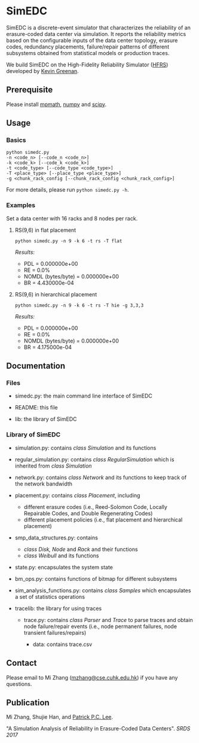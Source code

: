 # SimEDC

SimEDC is a discrete-event simulator that characterizes the reliability of an
erasure-coded data center via simulation. It reports the reliability metrics
based on the configurable inputs of the data center topology, erasure codes,
redundancy placements, failure/repair patterns of different subsystems obtained
from statistical models or production traces.

We build SimEDC on the High-Fidelity Reliability Simulator
([HFRS](http://www.kaymgee.com/Kevin_Greenan/Software_files/hfrs.tar))
developed by [Kevin
Greenan](http://www.kaymgee.com/Kevin_Greenan/Welcome.html).

## Prerequisite

Please install [mpmath](http://code.google.com/p/mpmath/), [numpy](http://www.numpy.org/) and [scipy](http://www.scipy.org/).

## Usage

### Basics 

```
python simedc.py
-n <code_n> [--code_n <code_n>]
-k <code_k> [--code_k <code_k>]
-t <code_type> [--code_type <code_type>]
-T <place_type> [--place_type <place_type>]
-g <chunk_rack_config [--chunk_rack_config <chunk_rack_config>]
```
For more details, please run `python simedc.py -h`.  

### Examples

Set a data center with 16 racks and 8 nodes per rack. 

1. RS(9,6) in flat placement 

	`python simedc.py -n 9 -k 6 -t rs -T flat`  

	*Results:*

	- PDL = 0.000000e+00
	- RE = 0.0%
	- NOMDL (bytes/byte) = 0.000000e+00
	- BR = 4.430000e-04

2. RS(9,6) in hierarchical placement

	`python simedc.py -n 9 -k 6 -t rs -T hie -g 3,3,3`

	*Results:* 

	- PDL = 0.000000e+00
	- RE = 0.0%
	- NOMDL (bytes/byte) = 0.000000e+00
	- BR = 4.175000e-04

## Documentation

### Files

- simedc.py: the main command line interface of SimEDC

- README: this file

- lib: the library of SimEDC

### Library of SimEDC
- simulation.py: contains *class Simulation* and its functions

- regular_simulation.py: contains *class RegularSimulation* which is inherited from *class Simulation*

- network.py: contains *class Network* and its functions to keep track of the network bandwidth

- placement.py: contains *class Placement*, including 
	* different erasure codes (i.e., Reed-Solomon Code, Locally Repairable Codes, and Double Regenerating Codes)
	* different placement policies (i.e., flat placement and hierarchical placement)

- smp\_data\_structures.py: contains
 
  * *class Disk, Node* and *Rack* and their functions 
  * *class Weibull* and its functions 

- state.py: encapsulates the system state

- bm_ops.py: contains functions of bitmap for different subsystems

- sim\_analysis\_functions.py: contains *class Samples* which encapsulates a set of statistics operations
- tracelib: the library for using traces
  * trace.py: contains *class Parser* and *Trace* to parse traces and obtain
  node failure/repair events (i.e., node permanent failures, node transient
  failures/repairs)

	* data: contains trace.csv

## Contact
Please email to Mi Zhang (mzhang@cse.cuhk.edu.hk) if you have any questions.

## Publication
Mi Zhang, Shujie Han, and [Patrick P.C. Lee](http://www.cse.cuhk.edu.hk/~pclee). 

"A Simulation Analysis of Reliability in Erasure-Coded Data Centers". *SRDS 2017*
